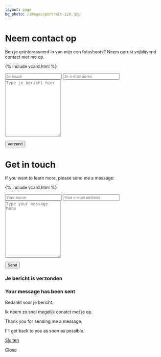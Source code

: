 ```yaml
---
layout: page
bg_photo: /images/portrait-129.jpg
---
```


<div lang="nl">

<h1>Neem contact op</h1>

<p>Ben je ge&iuml;nteresseerd in van mijn een fotoshoots?
   Neem gerust vrijblijvend contact met me op.</p>

{% include vcard.html %}

<form class="contact-info" action="{{ site.email_post_url }}" method="post">
  <input type='hidden' name='redirect_to' value='{{ site.url }}/contact.html#thanks' />

  <input type="text" name="name" required placeholder="Je naam"/>
  <input type="email" name="email" required placeholder="Je e-mail adres"/>
  <textarea name="message" rows="12" required placeholder="Type je bericht hier"></textarea>

  <button class="button" type='submit'>Verzend</button>
</form>

</div><div lang="en">

<h1>Get in touch</h1>

<p>If you want to learn more, please send me a message:</p>

{% include vcard.html %}

<form class="contact-info" action="{{ site.email_post_url }}" method="post">
  <input type='hidden' name='redirect_to' value='{{ site.url }}/contact.html#thanks' />

  <input type="text" name="name" required placeholder="Your name"/>
  <input type="email" name="email" required placeholder="Your e-mail address"/>
  <textarea name="message" rows="12" required placeholder="Type your message here"></textarea>

  <button class="button" type='submit'>Send</button>
</form>

</div>

<div class="contact-thanks" id="thanks">
 <div class="contact-thanks-dialog">
  <h3 lang="nl">Je bericht is verzonden</h3>
  <h3 lang="en">Your message has been sent</h3>
  <div class="contact-thanks-dialog-content">
   <p lang="nl">Bedankt voor je bericht.</p>
   <p lang="nl">Ik neem zo snel mogelijk conatct met je op.</p>
   <p lang="en">Thank you for sending me a message.</p>
   <p lang="en">I'll get back to you as soon as possible.</p>
  </div>
  <div class="contact-thanks-dialog-button-bar">
   <p lang="nl"><a class="button" href="#">Sluiten</a></p>
   <p lang="en"><a class="button" href="#">Close</a></p>
  </div>
 </div>
</div>
